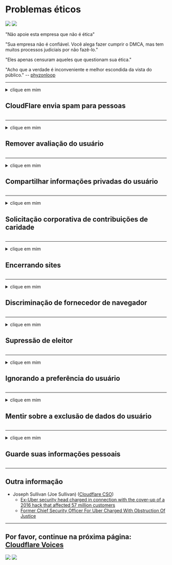 # Problemas éticos

![](https://codeberg.org/crimeflare/cloudflare-tor/media/branch/master/image/itsreallythatbad.jpg)
![](https://codeberg.org/crimeflare/cloudflare-tor/media/branch/master/image/telegram/c81238387627b4bfd3dcd60f56d41626.jpg)

"Não apoie esta empresa que não é ética"

"Sua empresa não é confiável. Você alega fazer cumprir o DMCA, mas tem muitos processos judiciais por não fazê-lo."

"Eles apenas censuram aqueles que questionam sua ética."

"Acho que a verdade é inconveniente e melhor escondida da vista do público."  -- [phyzonloop](https://twitter.com/phyzonloop)


---


<details>
<summary>clique em mim

## CloudFlare envia spam para pessoas
</summary>


A Cloudflare está enviando e-mails de spam para usuários que não são da Cloudflare.

- Envie e-mails apenas para assinantes que optaram por receber
- Quando o usuário disser "pare", pare de enviar e-mail

É simples assim. Mas Cloudflare não se importa.
Cloudflare disse que usar seu serviço pode parar todos os spammers ou invasores.
Como podemos parar o Cloudflare sem ativar o Cloudflare?


| 🖼 | 🖼 |
| --- | --- |
| ![](https://codeberg.org/crimeflare/cloudflare-tor/media/branch/master/image/cfspam01.jpg) | ![](https://codeberg.org/crimeflare/cloudflare-tor/media/branch/master/image/cfspam03.jpg) |
| ![](https://codeberg.org/crimeflare/cloudflare-tor/media/branch/master/image/cfspam02.jpg) | ![](https://codeberg.org/crimeflare/cloudflare-tor/media/branch/master/image/cfspambrittany.jpg)<br>![](https://codeberg.org/crimeflare/cloudflare-tor/media/branch/master/image/cfspamtwtr.jpg) |

</details>

---

<details>
<summary>clique em mim

## Remover avaliação do usuário
</summary>


Cloudflare censura críticas negativas.
Se você postar um texto anti-Cloudflare no Twitter, terá a chance de obter uma resposta do funcionário da Cloudflare com a mensagem "Não, não é".
Se você postar uma avaliação negativa em qualquer site de avaliação, eles tentarão censurá-la.


| 🖼 | 🖼 |
| --- | --- |
| ![](https://codeberg.org/crimeflare/cloudflare-tor/media/branch/master/image/cfcenrev_01.jpg)<br>![](https://codeberg.org/crimeflare/cloudflare-tor/media/branch/master/image/cfcenrev_02.jpg) | ![](https://codeberg.org/crimeflare/cloudflare-tor/media/branch/master/image/cfcenrev_03.jpg) |

</details>

---

<details>
<summary>clique em mim

## Compartilhar informações privadas do usuário
</summary>


Cloudflare tem um grande problema de assédio.
A Cloudflare compartilha informações pessoais de quem reclama dos sites hospedados.
Às vezes, eles pedem que você forneça sua identidade verdadeira.
Se você não quer ser assediado, agredido, golpeado ou morto, é melhor ficar longe de sites do Cloudflared.


| 🖼 | 🖼 |
| --- | --- |
| ![](https://codeberg.org/crimeflare/cloudflare-tor/media/branch/master/image/cfdox_what.jpg) | ![](https://codeberg.org/crimeflare/cloudflare-tor/media/branch/master/image/cfdox_swat.jpg) |
| ![](https://codeberg.org/crimeflare/cloudflare-tor/media/branch/master/image/cfdox_kill.jpg) | ![](https://codeberg.org/crimeflare/cloudflare-tor/media/branch/master/image/cfdox_threat.jpg) |
| ![](https://codeberg.org/crimeflare/cloudflare-tor/media/branch/master/image/cfdox_dox.jpg) | ![](https://codeberg.org/crimeflare/cloudflare-tor/media/branch/master/image/cfdox_ex1.jpg)<br>![](https://codeberg.org/crimeflare/cloudflare-tor/media/branch/master/image/cfdox_ex2.jpg) |

</details>

---

<details>
<summary>clique em mim

## Solicitação corporativa de contribuições de caridade
</summary>


CloudFlare está pedindo contribuições de caridade.
É terrível que uma empresa americana peça caridade ao lado de organizações sem fins lucrativos que têm boas causas.
Se você gosta de bloquear pessoas ou perder o tempo de outras pessoas, você pode pedir algumas pizzas para os funcionários da Cloudflare.


![](https://codeberg.org/crimeflare/cloudflare-tor/media/branch/master/image/cfdonate.jpg)

</details>

---

<details>
<summary>clique em mim

## Encerrando sites
</summary>


O que você fará se o seu site cair repentinamente?
Há relatos de que o Cloudflare está excluindo a configuração do usuário ou interrompendo o serviço sem qualquer aviso, silenciosamente.
Sugerimos que você encontre um provedor melhor.

![](https://codeberg.org/crimeflare/cloudflare-tor/media/branch/master/image/cftmnt.jpg)

</details>

---

<details>
<summary>clique em mim

## Discriminação de fornecedor de navegador
</summary>


CloudFlare dá tratamento preferencial para aqueles que usam o Firefox, enquanto dá tratamento hostil para usuários de não-Tor-Browser sobre Tor.
Os usuários do Tor que se recusam legitimamente a executar javascript não-livre também recebem tratamento hostil.
Essa desigualdade de acesso é um abuso da neutralidade da rede e um abuso de poder.

![](https://codeberg.org/crimeflare/cloudflare-tor/media/branch/master/image/browdifftbcx.gif)

- Esquerda: Navegador Tor, Direita: Chrome. Mesmo endereço IP.

![](https://codeberg.org/crimeflare/cloudflare-tor/media/branch/master/image/browserdiff.jpg)

- Esquerda: Javascript do navegador Tor desativado, cookie ativado
- À direita: Javascript do Chrome ativado, cookie desativado

![](https://codeberg.org/crimeflare/cloudflare-tor/media/branch/master/image/cfsiryoublocked.jpg)

- QuteBrowser (navegador secundário) sem Tor (Clearnet IP)

![](https://codeberg.org/crimeflare/cloudflare-tor/media/branch/master/image/lynx_cloudflare.gif)

- Lynx


| ***Navegador*** | ***Tratamento de acesso*** |
| --- | --- |
| Tor Browser (Javascript habilitado) | acesso permitido |
| Firefox (Javascript habilitado) | acesso degradado |
| Chromium (Javascript habilitado) | acesso degradado |
| Chromium or Firefox (Javascript desativado) | acesso negado |
| Chromium or Firefox (Cookie desativado) | acesso negado |
| QuteBrowser | acesso negado |
| lynx | acesso negado |
| w3m | acesso negado |
| wget | acesso negado |


Por que não usar o botão de áudio para resolver o desafio fácil?

Sim, há um botão de áudio, mas ele sempre não funciona no Tor.
Você receberá esta mensagem quando clicar nele:

```
Tente mais tarde
Seu computador ou rede pode estar enviando consultas automatizadas.
Para proteger nossos usuários, não podemos processar sua solicitação no momento.
Para mais detalhes visite nossa página de ajuda
```

</details>

---

<details>
<summary>clique em mim

## Supressão de eleitor
</summary>


Os eleitores nos estados dos EUA registram-se para votar por meio do site do secretário de estado no estado de sua residência.
Escritórios de secretários de estado controlados pelos republicanos envolvem-se na repressão aos eleitores por meio do proxy do site do secretário de estado por meio do Cloudflare.
O tratamento hostil da Cloudflare aos usuários do Tor, sua posição MITM como um ponto global centralizado de vigilância e seu papel prejudicial em geral tornam os eleitores em potencial relutantes em se registrar.
Os liberais, em particular, tendem a abraçar a privacidade.
Os formulários de registro de eleitores coletam informações confidenciais sobre a inclinação política do eleitor, endereço físico pessoal, número do seguro social e data de nascimento.
A maioria dos estados disponibiliza apenas um subconjunto dessas informações publicamente, mas o Cloudflare vê todas essas informações quando alguém se registra para votar.

Observe que o registro em papel não contorna o Cloudflare porque os funcionários da equipe de entrada de dados do secretário de estado provavelmente usarão o site do Cloudflare para inserir os dados.

| 🖼 | 🖼 |
| --- | --- |
| ![](https://codeberg.org/crimeflare/cloudflare-tor/media/branch/master/image/cfvotm_01.jpg) | ![](https://codeberg.org/crimeflare/cloudflare-tor/media/branch/master/image/cfvotm_02.jpg) |

- Change.org é um site famoso por coletar votos e agir.
“pessoas em todos os lugares estão iniciando campanhas, mobilizando apoiadores e trabalhando com tomadores de decisão para gerar soluções.”
Infelizmente, muitas pessoas não conseguem ver o change.org de forma alguma devido ao filtro agressivo do Cloudflare.
Eles estão sendo impedidos de assinar a petição, o que os exclui de um processo democrático.
O uso de outra plataforma não declarada em nuvem, como OpenPetition, ajuda a solucionar o problema.

| 🖼 | 🖼 |
| --- | --- |
| ![](https://codeberg.org/crimeflare/cloudflare-tor/media/branch/master/image/changeorgasn.jpg) | ![](https://codeberg.org/crimeflare/cloudflare-tor/media/branch/master/image/changeorgtor.jpg) |

- O "Projeto ateniense" da Cloudflare oferece proteção gratuita em nível empresarial para sites de eleições estaduais e locais.
Eles disseram que "seus constituintes podem acessar informações eleitorais e registro de eleitores", mas isso é uma mentira porque muitas pessoas simplesmente não conseguem navegar no site.

</details>

---

<details>
<summary>clique em mim

## Ignorando a preferência do usuário
</summary>


Se você cancelar algo, não receberá nenhum e-mail sobre isso.
Cloudflare ignora a preferência do usuário e compartilha dados com empresas terceirizadas sem o consentimento do cliente.
Se você estiver usando o plano gratuito, às vezes eles enviam um e-mail para você pedindo para comprar uma assinatura mensal.

![](https://codeberg.org/crimeflare/cloudflare-tor/media/branch/master/image/cfviopl_tp.jpg)

</details>

---

<details>
<summary>clique em mim

## Mentir sobre a exclusão de dados do usuário
</summary>


De acordo com o blog deste ex-cliente da cloudflare, a Cloudflare está mentindo sobre a exclusão de contas.
Hoje em dia, muitas empresas mantêm seus dados depois que você fecha ou remove sua conta.
A maioria das boas empresas menciona isso em sua política de privacidade.
Cloudflare? Não.

```
2019-08-05 CloudFlare me enviou a confirmação de que eles removeram minha conta.
2019-10-02 Recebi um e-mail da CloudFlare "porque sou um cliente"
```

Cloudflare não conhecia a palavra "remover".
Se foi realmente removido, por que esse ex-cliente recebeu um e-mail?
Ele também mencionou que a política de privacidade da Cloudflare não menciona sobre isso.

```
A nova política de privacidade deles não faz nenhuma menção à retenção de dados por um ano.
```

![](https://codeberg.org/crimeflare/cloudflare-tor/media/branch/master/image/cfviopl_notdel.jpg)

Como você pode confiar na Cloudflare se sua política de privacidade é uma mentira?

- [Mais de um ano se passou desde que cancelei minha conta Cloudflare](https://shkspr.mobi/blog/2020/09/dont-trust-cloudflare-with-your-personal-data/)

</details>

---

<details>
<summary>clique em mim

## Guarde suas informações pessoais
</summary>


Excluir conta Cloudflare é um nível difícil.

```
Envie um tíquete de suporte usando a categoria "Conta",
e solicitar a exclusão da conta no corpo da mensagem.
Você não deve ter domínios ou cartões de crédito vinculados à sua conta antes de solicitar a exclusão.
```

Você receberá este email de confirmação.

![](https://codeberg.org/crimeflare/cloudflare-tor/media/branch/master/image/cf_deleteandkeep.jpg)

"Começamos a processar sua solicitação de exclusão" mas "Continuaremos a armazenar suas informações pessoais".

Você pode "confiar" nisso?


- Como cancelar sua conta Cloudflare

1. Faça login no painel do Cloudflare.
2. Exclua todas as zonas (domínios) de seu painel.
3. Clique no link de suporte.
4. Envie um novo tíquete. Diga a eles que você deseja encerrar sua conta.
5. Espere vários dias.
6. A equipe da Cloudflare pedirá sua confirmação e o motivo pelo qual você decidiu sair da Cloudflare.
7. Envie uma resposta novamente.
8. Espere vários dias.
9. Você receberá uma mensagem: Excluímos com sucesso sua conta


</details>

---

## Outra informação

- Joseph Sullivan (Joe Sullivan) ([Cloudflare CSO](https://twitter.com/eastdakota/status/1296522269313785862))
  - [Ex-Uber security head charged in connection with the cover-up of a 2016 hack that affected 57 million customers](https://www.businessinsider.com/uber-data-hack-security-head-joe-sullivan-charged-cover-up-2020-8)
  - [Former Chief Security Officer For Uber Charged With Obstruction Of Justice](https://www.justice.gov/usao-ndca/pr/former-chief-security-officer-uber-charged-obstruction-justice)


---


## Por favor, continue na próxima página:   [Cloudflare Voices](../PEOPLE.md)

![](https://codeberg.org/crimeflare/cloudflare-tor/media/branch/master/image/freemoldybread.jpg)
![](https://codeberg.org/crimeflare/cloudflare-tor/media/branch/master/image/cfisnotanoption.jpg)
